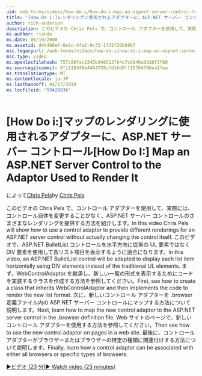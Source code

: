 ```yaml
---
uid: web-forms/videos/how-do-i/how-do-i-map-an-aspnet-server-control-to-the-adaptor-used-to-render-it
title: '[How Do i:]レンダリングに使用されるアダプターに、ASP.NET サーバー コントロールをマップ |Microsoft Docs'
author: rick-anderson
description: このビデオの Chris Pels で、コントロール アダプターを使用して、実際には、c を変更することがなく、ASP.NET サーバー コントロールのさまざまなレンダリングを提供する方法を紹介しています.
ms.author: riande
ms.date: 06/19/2008
ms.assetid: d4b498ef-8e1c-4fa2-9c35-1f32f20bb9b7
msc.legacyurl: /web-forms/videos/how-do-i/how-do-i-map-an-aspnet-server-control-to-the-adaptor-used-to-render-it
msc.type: video
ms.openlocfilehash: 757c90fac3345b448513fb4c7cd946a3d10f3f89
ms.sourcegitcommit: 0f1119340e4464720cfd16d0ff15764746ea1fea
ms.translationtype: MT
ms.contentlocale: ja-JP
ms.lasthandoff: 04/17/2019
ms.locfileid: "59420836"
---
```

# <a name="how-do-i-map-an-aspnet-server-control-to-the-adaptor-used-to-render-it"></a><span data-ttu-id="d92f6-103">[How Do i:]マップのレンダリングに使用されるアダプターに、ASP.NET サーバー コントロール</span><span class="sxs-lookup"><span data-stu-id="d92f6-103">[How Do I:] Map an ASP.NET Server Control to the Adaptor Used to Render It</span></span>

<span data-ttu-id="d92f6-104">によって[Chris Pels](https://twitter.com/chrispels)</span><span class="sxs-lookup"><span data-stu-id="d92f6-104">by [Chris Pels](https://twitter.com/chrispels)</span></span>

<span data-ttu-id="d92f6-105">このビデオの Chris Pels で、コントロール アダプターを使用して、実際には、コントロール自体を変更することがなく、ASP.NET サーバー コントロールのさまざまなレンダリングを提供する方法を紹介します。</span><span class="sxs-lookup"><span data-stu-id="d92f6-105">In this video Chris Pels will show how to use a control adaptor to provide different renderings for an ASP.NET server control without actually changing the control itself.</span></span> <span data-ttu-id="d92f6-106">このビデオで、ASP.NET BulletList コントロールを水平方向に従来の UL 要素ではなく DIV 要素を使用して各リスト項目を表示するように適合になります。</span><span class="sxs-lookup"><span data-stu-id="d92f6-106">In this video, an ASP.NET BulletList control will be adapted to display each list item horizontally using DIV elements instead of the traditional UL elements.</span></span> <span data-ttu-id="d92f6-107">まず、WebControlAdaptor を継承し、新しい一覧の形式を表示するためにコードを実装するクラスを作成する方法を参照してください。</span><span class="sxs-lookup"><span data-stu-id="d92f6-107">First, see how to create a class that inherits WebControlAdaptor and then implements the code to render the new list format.</span></span> <span data-ttu-id="d92f6-108">次に、新しいコントロール アダプターを .browser 定義ファイル内の ASP.NET サーバー コントロールにマップする方法について説明します。</span><span class="sxs-lookup"><span data-stu-id="d92f6-108">Next, learn how to map the new control adaptor to the ASP.NET server control in the .browser definition file.</span></span> <span data-ttu-id="d92f6-109">Web サイトのページで、新しいコントロール アダプターを使用する方法を参照してください。</span><span class="sxs-lookup"><span data-stu-id="d92f6-109">Then see how to use the new control adaptor on pages in a web site.</span></span> <span data-ttu-id="d92f6-110">最後に、コントロール アダプターがブラウザーまたはブラウザーの特定の種類に関連付けする方法について説明します。</span><span class="sxs-lookup"><span data-stu-id="d92f6-110">Finally, learn how a control adaptor can be associated with either all browsers or specific types of browsers.</span></span>

[<span data-ttu-id="d92f6-111">&#9654;ビデオ (23 分)</span><span class="sxs-lookup"><span data-stu-id="d92f6-111">&#9654; Watch video (23 minutes)</span></span>](https://channel9.msdn.com/Blogs/ASP-NET-Site-Videos/how-do-i-map-an-aspnet-server-control-to-the-adaptor-used-to-render-it)
